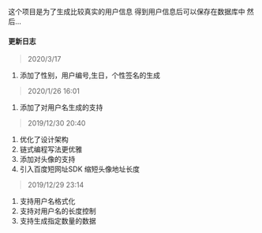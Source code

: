 这个项目是为了生成比较真实的用户信息
得到用户信息后可以保存在数据库中
然后...


#### 更新日志

> 2020/3/17 
1. 添加了性别，用户编号,生日，个性签名的生成


> 2020/1/26 16:01
1. 添加了对用户名生成的支持

> 2019/12/30 20:40
1. 优化了设计架构
2. 链式编程写法更优雅
3. 添加对头像的支持
4. 引入百度短网址SDK 缩短头像地址长度

> 2019/12/29 23:14
1. 支持用户名格式化
2. 支持对用户名的长度控制
3. 支持生成指定数量的数据 ​​​​
